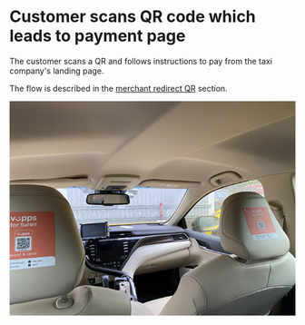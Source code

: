 <!-- START_METADATA
---
title: Customer scans QR code which leads to payment page
sidebar_label: Customer scans QR code which leads to payment page
sidebar_position: 101
hide_table_of_contents: true
pagination_next: null
pagination_prev: null
---
END_METADATA -->

# Customer scans QR code which leads to payment page

The customer scans a QR and follows instructions to pay from the taxi company's landing page.

The flow is described in the
[merchant redirect QR](https://developer.vippsmobilepay.com/docs/APIs/qr-api/vipps-qr-api/#merchant-redirect-qr-codes) section.

![Labeling in the taxi](images/labeling_in_the_taxi.png)